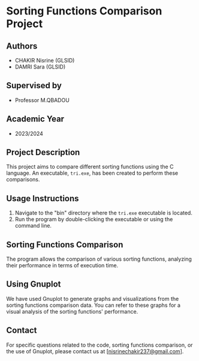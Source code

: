 # Sorting Functions Comparison Project

## Authors
- CHAKIR Nisrine (GLSID)
- DAMRI Sara (GLSID)

## Supervised by
- Professor M.QBADOU

## Academic Year
- 2023/2024

## Project Description

This project aims to compare different sorting functions using the C language. An executable, `tri.exe`, has been created to perform these comparisons.

## Usage Instructions

1. Navigate to the "bin" directory where the `tri.exe` executable is located.
2. Run the program by double-clicking the executable or using the command line.

## Sorting Functions Comparison

The program allows the comparison of various sorting functions, analyzing their performance in terms of execution time.

## Using Gnuplot

We have used Gnuplot to generate graphs and visualizations from the sorting functions comparison data. You can refer to these graphs for a visual analysis of the sorting functions' performance.

## Contact

For specific questions related to the code, sorting functions comparison, or the use of Gnuplot, please contact us at [nisrinechakir237@gmail.com].
